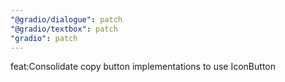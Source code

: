 ```yaml
---
"@gradio/dialogue": patch
"@gradio/textbox": patch
"gradio": patch
---
```


feat:Consolidate copy button implementations to use IconButton
